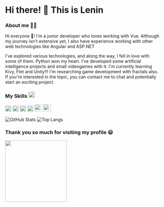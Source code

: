 
# Hi there! 👋 This is Lenin

<!-- ### Take a look at my portfolio <a href="https://leninrkb.github.io/leninrkb/" target="_blank" >leninrkb</a> 💻  -->

### About me 🙋‍♂️

Hi everyone 👋! I'm a junior developer who loves working with Vue. Although my journey isn't extensive yet, I also have experience working with other web technologies like Angular and ASP.NET

I've explored various technologies, and along the way, I fell in love with some of them. Python won my heart. I've developed some artificial intelligence projects and small videogames with it. I'm currently learning Kivy, Flet and Unity!!! I'm researching game development with fractals also. If you're interested in the topic, you can contact me to chat and potentially start an exciting project.

### My Skills <img width="20" src="https://meritt-gifs.s3-us-west-1.amazonaws.com/nerd-life/twitch-1000.gif"/>
<code><img src="https://icon-icons.com/icons2/195/PNG/48/Java_23404.png" width="20px"/></code>
<code><img src="https://cdn.icon-icons.com/icons2/112/PNG/64/python_18894.png" width="20px"/></code> 
<code><img src="https://icon-icons.com/icons2/2415/PNG/48/csharp_original_logo_icon_146578.png" width="20px"/></code> 
<code><img src="https://icon-icons.com/icons2/2108/PNG/48/javascript_icon_130900.png" width="20px"/></code> 
<code><img src="https://cdn.icon-icons.com/icons2/2107/PNG/512/file_type_vue_icon_130078.png" width="24px"/></code> 
<code><img src="https://cdn.icon-icons.com/icons2/2699/PNG/512/tensorflow_logo_icon_168671.png" width="24px"/></code> 

<!-- ![GitHub stats](https://github-readme-stats.vercel.app/api?username=leninrkb&show_icons=true&icon_color=4ff6fa&theme=tokyonight&hide_border=true)
![Top Langs](https://github-readme-stats.vercel.app/api/top-langs/?username=leninrkb&hide=liquid&layout=compact&theme=tokyonight&hide_border=true) -->
![GitHub Stats](https://github-readme-stats.vercel.app/api?username=leninrkb&theme=tokyonight&hide_border=true)
![Top Langs](https://github-readme-stats.vercel.app/api/top-langs/?username=leninrkb&theme=tokyonight&hide_border=true&layout=compact)



### Thank you so much for visiting my profile 😃
<img src="https://media.giphy.com/media/MDJ9IbxxvDUQM/giphy.gif" width="200"/>






